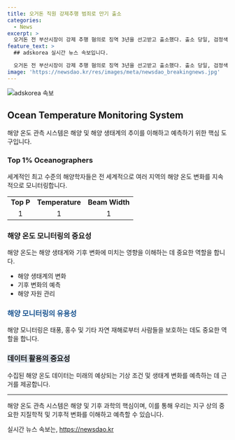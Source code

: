 ```yaml
---
title: 오거돈 직원 강제추행 범죄로 만기 출소
categories:
  - News
excerpt: >
  오거돈 전 부산시장이 강제 추행 혐의로 징역 3년을 선고받고 출소했다. 출소 당일, 검정색 정장 차림으로 구치소를 나서며 지인들과 인사를 나눴지만, 언론진의 질문에는 대답하지 않고 자리를 떠났다. 이전에도 직원들을 강제추행하거나 상해를 입힌 혐의로 여러 차례 재판을 받았던 오 전 시장은 징역 1년 6개월을 선고받은 적이 있었다. 이에 대한 논란과 함께 출소 소식이 알려졌다. (150자)  강제 추행 혐의로 징역 3년 선고받은 오거돈 전 부산시장, 출소 후 인터뷰에서 묵묵부답
feature_text: >
  ## adskorea 실시간 뉴스 속보입니다.

  오거돈 전 부산시장이 강제 추행 혐의로 징역 3년을 선고받고 출소했다. 출소 당일, 검정색 정장 차림으로 구치소를 나서며 지인들과 인사를 나눴지만, 언론진의 질문에는 대답하지 않고 자리를 떠났다. 이전에도 직원들을 강제추행하거나 상해를 입힌 혐의로 여러 차례 재판을 받았던 오 전 시장은 징역 1년 6개월을 선고받은 적이 있었다. 이에 대한 논란과 함께 출소 소식이 알려졌다. (150자)  강제 추행 혐의로 징역 3년 선고받은 오거돈 전 부산시장, 출소 후 인터뷰에서 묵묵부답
image: 'https://newsdao.kr/res/images/meta/newsdao_breakingnews.jpg'
---
```


<p><img src="https://newsdao.kr/res/images/meta/newsdao_breakingnews.jpg" alt="adskorea 속보" /></p>

<h2>Ocean Temperature Monitoring System</h2>

<p data-ke-size="size16">해양 온도 관측 시스템은 해양 및 해양 생태계의 추이를 이해하고 예측하기 위한 핵심 도구입니다.</p>

<h3>Top 1% Oceanographers</h3>

<p data-ke-size="size16">세계적인 최고 수준의 해양학자들은 전 세계적으로 여러 지역의 해양 온도 변화를 지속적으로 모니터링합니다.</p>

<table>
    <tr>
        <td style="text-align: center; height: 17px;"><b>Top P</b></td>
        <td style="text-align: center; height: 17px;"><b>Temperature</b></td>
        <td style="text-align: center; height: 17px;"><b>Beam Width</b></td>
    </tr>
    <tr>
        <td style="text-align: center;">1</td>
        <td style="text-align: center;">1</td>
        <td style="text-align: center;">1</td>
    </tr>
</table>

<h3>해양 온도 모니터링의 중요성</h3>

<p data-ke-size="size16">해양 온도는 해양 생태계와 기후 변화에 미치는 영향을 이해하는 데 중요한 역할을 합니다.</p>

<ul>
    <li>해양 생태계의 변화</li>
    <li>기후 변화의 예측</li>
    <li>해양 자원 관리</li>
</ul>

<h3><b><span style="color: #1a5490;">해양 모니터링의 유용성</span></b></h3>

<p data-ke-size="size16">해양 모니터링은 태풍, 홍수 및 기타 자연 재해로부터 사람들을 보호하는 데도 중요한 역할을 합니다.</p>

<h3><b><span style="background-color: #21538527;">데이터 활용의 중요성</span></b></h3>

<p data-ke-size="size16">수집된 해양 온도 데이터는 미래의 예상되는 기상 조건 및 생태계 변화를 예측하는 데 근거를 제공합니다.</p>

<hr>

<p data-ke-size="size16">해양 온도 관측 시스템은 해양 및 기후 과학의 핵심이며, 이를 통해 우리는 지구 상의 중요한 지질학적 및 기후적 변화를 이해하고 예측할 수 있습니다.</p>
실시간 뉴스 속보는, <a href="https://newsdao.kr" rel="dofollow">https://newsdao.kr</a>


